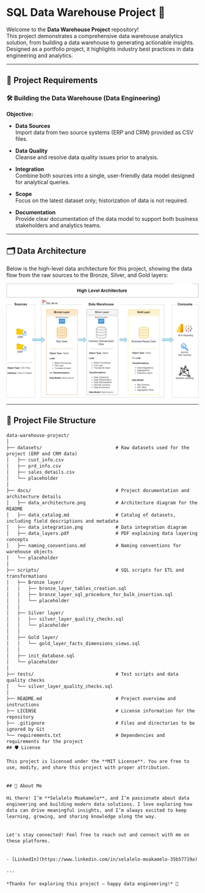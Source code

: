 # SQL Data Warehouse Project 🚀

Welcome to the **Data Warehouse Project** repository!  
This project demonstrates a comprehensive data warehouse analytics solution, from building a data warehouse to generating actionable insights. Designed as a portfolio project, it highlights industry best practices in data engineering and analytics.

---

## 🚀 Project Requirements

### 🛠️ Building the Data Warehouse (Data Engineering)

**Objective:**

- **Data Sources**  
  Import data from two source systems (ERP and CRM) provided as CSV files.

- **Data Quality**  
  Cleanse and resolve data quality issues prior to analysis.

- **Integration**  
  Combine both sources into a single, user-friendly data model designed for analytical queries.

- **Scope**  
  Focus on the latest dataset only; historization of data is not required.

- **Documentation**  
  Provide clear documentation of the data model to support both business stakeholders and analytics teams.

---
## 🗂️ Data Architecture

Below is the high-level data architecture for this project, showing the data flow from the raw sources to the Bronze, Silver, and Gold layers:

![Data Architecture](docs/data_architecture.png)

---

## 📁 Project File Structure

```plaintext
data-warehouse-project/
│
├── datasets/                           # Raw datasets used for the project (ERP and CRM data)
│   ├── cust_info.csv
│   ├── prd_info.csv
│   ├── sales_details.csv
│   └── placeholder
│
├── docs/                               # Project documentation and architecture details
│   ├── data_architecture.png           # Architecture diagram for the README
│   ├── data_catalog.md                 # Catalog of datasets, including field descriptions and metadata
│   ├── data_integration.png            # Data integration diagram
│   ├── data_layers.pdf                 # PDF explaining data layering concepts
│   ├── naming_conventions.md           # Naming conventions for warehouse objects
│   └── placeholder
│
├── scripts/                            # SQL scripts for ETL and transformations
│   ├── Bronze layer/
│   │   ├── bronze_layer_tables_creation.sql
│   │   ├── bronze_layer_sql_procedure_for_bulk_insertion.sql
│   │   └── placeholder
│   │
│   ├── Silver layer/
│   │   ├── silver_layer_quality_checks.sql
│   │   └── placeholder
│   │
│   ├── Gold layer/
│   │   └── gold_layer_facts_dimensions_views.sql
│   │
│   ├── init_database.sql
│   └── placeholder
│
├── tests/                              # Test scripts and data quality checks
│   └── silver_layer_quality_checks.sql
│
├── README.md                           # Project overview and instructions
├── LICENSE                             # License information for the repository
├── .gitignore                          # Files and directories to be ignored by Git
└── requirements.txt                    # Dependencies and requirements for the project
## 🛡️ License

This project is licensed under the **MIT License**. You are free to use, modify, and share this project with proper attribution.


## 🌟 About Me

Hi there! I’m **Selalelo Moakamelo**, and I’m passionate about data engineering and building modern data solutions. I love exploring how data can drive meaningful insights, and I’m always excited to keep learning, growing, and sharing knowledge along the way.


Let's stay connected! Feel free to reach out and connect with me on these platforms.

  
- [LinkedIn](https://www.linkedin.com/in/selalelo-moakamelo-35b57719a)

---

*Thanks for exploring this project — happy data engineering!* 🚀


